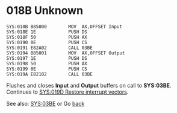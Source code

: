 # 018B Unknown

```
SYS:018B B85000        MOV	AX,OFFSET Input
SYS:018E 1E            PUSH	DS
SYS:018F 50            PUSH	AX
SYS:0190 0E            PUSH	CS
SYS:0191 E82A02        CALL	03BE
SYS:0194 B85001        MOV	AX,OFFSET Output
SYS:0197 1E            PUSH	DS
SYS:0198 50            PUSH	AX
SYS:0199 0E            PUSH	CS
SYS:019A E82102        CALL	03BE
```

Flushes and closes **Input** and **Output** buffers on call to **SYS:03BE**. Continues to [SYS:019D Restore interrupt vectors](019D-RESTORE-INT.md).

See also: [SYS:03BE](03BA-UNKNOWN.md) or Go [back](../README.md)